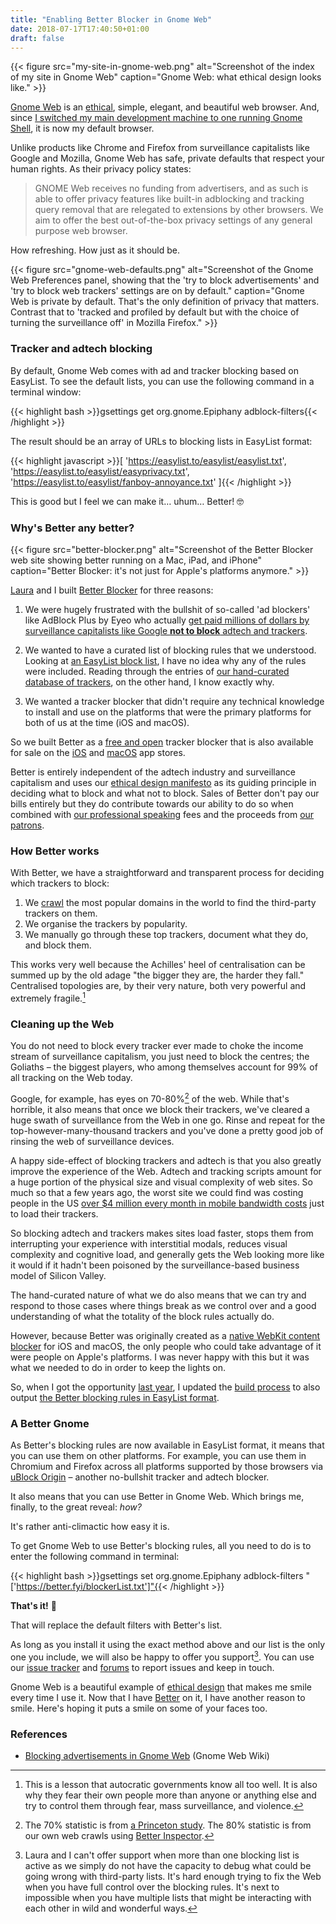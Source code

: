 ```yaml
---
title: "Enabling Better Blocker in Gnome Web"
date: 2018-07-17T17:40:50+01:00
draft: false
---
```


{{< figure src="my-site-in-gnome-web.png" alt="Screenshot of the index of my site in Gnome Web" caption="Gnome Web: what ethical design looks like." >}}

[Gnome Web](https://wiki.gnome.org/Apps/Web) is an [ethical](https://ind.ie/ethical-design), simple, elegant, and beautiful web browser. And, since [I switched my main development machine to one running Gnome Shell](/2018/07/16/changes/), it is now my default browser.

Unlike products like Chrome and Firefox from surveillance capitalists like Google and Mozilla, Gnome Web has safe, private defaults that respect your human rights. As their privacy policy states:

> GNOME Web receives no funding from advertisers, and as such is able to offer privacy features like built-in adblocking and tracking query removal that are relegated to extensions by other browsers. We aim to offer the best out-of-the-box privacy settings of any general purpose web browser.

How refreshing. How just as it should be.

{{< figure src="gnome-web-defaults.png" alt="Screenshot of the Gnome Web Preferences panel, showing that the 'try to block advertisements' and 'try to block web trackers' settings are on by default." caption="Gnome Web is private by default. That's the only definition of privacy that matters. Contrast that to 'tracked and profiled by default but with the choice of turning the surveillance off' in Mozilla Firefox." >}}

### Tracker and adtech blocking

By default, Gnome Web comes with ad and tracker blocking based on EasyList. To see the default lists, you can use the following command in a terminal window:

{{< highlight bash >}}gsettings get org.gnome.Epiphany adblock-filters{{< /highlight >}}

The result should be an array of URLs to blocking lists in EasyList format:

{{< highlight javascript >}}[
  'https://easylist.to/easylist/easylist.txt',
  'https://easylist.to/easylist/easyprivacy.txt',
  'https://easylist.to/easylist/fanboy-annoyance.txt'
]{{< /highlight >}}

This is good but I feel we can make it… uhum… Better! 🤓

### Why's Better any better?

{{< figure src="better-blocker.png" alt="Screenshot of the Better Blocker web site showing better running on a Mac, iPad, and iPhone" caption="Better Blocker: it's not just for Apple's platforms anymore." >}}

[Laura](https://laurakalbag.com) and I built [Better Blocker](https://better.fyi) for three reasons:

1. We were hugely frustrated with the bullshit of so-called 'ad blockers' like AdBlock Plus by Eyeo who actually [get paid millions of dollars by surveillance capitalists like Google __not to block__ adtech and trackers](https://betanews.com/2015/02/02/whats-the-point-in-adblock-plus-if-google-microsoft-and-amazon-can-pay-to-bypass-it/).

2. We wanted to have a curated list of blocking rules that we understood. Looking at [an EasyList block list](https://easylist.to/easylist/easylist.txt), I have no idea why any of the rules were included. Reading through the entries of [our hand-curated database of trackers](https://better.fyi/trackers), on the other hand, I know exactly why.

3. We wanted a tracker blocker that didn't require any technical knowledge to install and use on the platforms that were the primary platforms for both of us at the time (iOS and macOS).

So we built Better as a [free and open](https://source.ind.ie/better) tracker blocker that is also available for sale on the [iOS](https://itunes.apple.com/us/app/better-by-ind.ie/id1080964978?ls=1&mt=8) and [macOS](https://itunes.apple.com/us/app/better/id1121192229?ls=1&mt=12) app stores.

Better is entirely independent of the adtech industry and surveillance capitalism and uses our [ethical design manifesto](https://ind.ie/ethical-design) as its guiding principle in deciding what to block and what not to block. Sales of Better don't pay our bills entirely but they do contribute towards our ability to do so when combined with [our professional speaking](https://ind.ie/videos/) fees and the proceeds from [our patrons](https://ind.ie/fund/).

### How Better works

With Better, we have a straightforward and transparent process for deciding which trackers to block:

1. We [crawl](https://source.ind.ie/better/inspector) the most popular domains in the world to find the third-party trackers on them.
2. We organise the trackers by popularity.
3. We manually go through these top trackers, document what they do, and block them.

This works very well because the Achilles' heel of centralisation can be summed up by the old adage "the bigger they are, the harder they fall." Centralised topologies are, by their very nature, both very powerful and extremely fragile.[^1]

### Cleaning up the Web

You do not need to block every tracker ever made to choke the income stream of surveillance capitalism, you just need to block the centres; the Goliaths – the biggest players, who among themselves account for 99% of all tracking on the Web today.

Google, for example, has eyes on 70-80%[^2] of the web. While that's horrible, it also means that once we block their trackers, we've cleared a huge swath of surveillance from the Web in one go. Rinse and repeat for the top-however-many-thousand trackers and you've done a pretty good job of rinsing the web of surveillance devices.

A happy side-effect of blocking trackers and adtech is that you also greatly improve the experience of the Web. Adtech and tracking scripts amount for a huge portion of the physical size and visual complexity of web sites. So much so that a few years ago, the worst site we could find was costing people in the US [over $4 million every month in mobile bandwidth costs](http://observer.com/2016/10/aral-balkan-dokutech/) just to load their trackers.

So blocking adtech and trackers makes sites load faster, stops them from interrupting your experience with interstitial modals, reduces visual complexity and cognitive load, and generally gets the Web looking more like it would if it hadn't been poisoned by the surveillance-based business model of Silicon Valley. 

The hand-curated nature of what we do also means that we can try and respond to those cases where things break as we control over and a good understanding of what the totality of the block rules actually do.

However, because Better was originally created as a [native WebKit content blocker](https://webkit.org/blog/3476/content-blockers-first-look/) for iOS and macOS, the only people who could take advantage of it were people on Apple's platforms. I was never happy with this but it was what we needed to do in order to keep the lights on.

So, when I got the opportunity [last year](https://twitter.com/aral/status/892123479453167616), I updated the [build process](https://source.ind.ie/better/builder) to also output [the Better blocking rules in EasyList format](https://better.fyi/blockerList.txt).

### A Better Gnome

As Better's blocking rules are now available in EasyList format, it means that you can use them on other platforms. For example, you can use them in Chromium and Firefox across all platforms supported by those browsers via [uBlock Origin](https://github.com/gorhill/uBlock/) – another no-bullshit tracker and adtech blocker.

It also means that you can use Better in Gnome Web. Which brings me, finally, to the great reveal: _how?_

It's rather anti-climactic how easy it is. 

To get Gnome Web to use Better's blocking rules, all you need to do is to enter the following command in terminal:

{{< highlight bash >}}gsettings set org.gnome.Epiphany adblock-filters "['https://better.fyi/blockerList.txt']"{{< /highlight >}}

__That's it!__ 🎉

That will replace the default filters with Better's list.

As long as you install it using the exact method above and our list is the only one you include, we will also be happy to offer you support[^3]. You can use our [issue tracker](https://source.ind.ie/better/content/issues) and [forums](https://forum.ind.ie/c/better) to report issues and keep in touch.

Gnome Web is a beautiful example of [ethical design](https://ind.ie/ethical-design) that makes me smile every time I use it. Now that I have [Better](https://better.fyi) on it, I have another reason to smile. Here's hoping it puts a smile on some of your faces too.

### References

  * [Blocking advertisements in Gnome Web](https://wiki.archlinux.org/index.php/GNOME/Web#Blocking_advertisements) (Gnome Web Wiki)

[^1]: This is a lesson that autocratic governments know all too well. It is also why they fear their own people more than anyone or anything else and try to control them through fear, mass surveillance, and violence.

[^2]: The 70% statistic is from [a Princeton study](https://www.technologyreview.com/s/601488/largest-study-of-online-tracking-proves-google-really-is-watching-us-all/). The 80% statistic is from our own web crawls using [Better Inspector](https://source.ind.ie/better/inspector).

[^3]: Laura and I can't offer support when more than one blocking list is active as we simply do not have the capacity to debug what could be going wrong with third-party lists. It's hard enough trying to fix the Web when you have full control over the blocking rules. It's next to impossible when you have multiple lists that might be interacting with each other in wild and wonderful ways.
